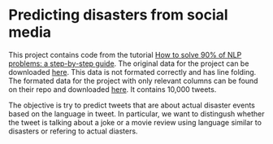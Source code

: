 # Predicting disasters from social media

This project contains code from the tutorial [How to solve 90% of NLP problems: a step-by-step guide](https://blog.insightdatascience.com/how-to-solve-90-of-nlp-problems-a-step-by-step-guide-fda605278e4e).
The original data for the project can be downloaded [here](https://www.crowdflower.com/wp-content/uploads/2016/03/socialmedia-disaster-tweets-DFE.csv). This data is not formated
correctly and has line folding. The formated data for the project with only relevant columns can be found on their repo and downloaded [here](https://raw.githubusercontent.com/hundredblocks/concrete_NLP_tutorial/master/socialmedia_relevant_cols.csv).
It contains 10,000 tweets.

The objective is try to predict tweets that are about actual disaster events based on the language in tweet. In particular, we want to distingush whether the tweet is talking about a joke or a movie review using language similar to disasters or refering to actual diasters.
